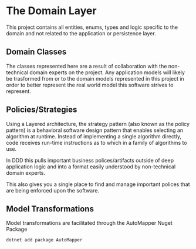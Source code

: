 ﻿# The Domain Layer

This project contains all entities, enums, types and logic specific to the domain and not related to the application or persistence layer.

## Domain Classes

The classes represented here are a result of collaboration with the non-technical domain experts on the project. Any application models will likely be trasformed from or to the domain models represented in this project in order to better represent the real world model this software strives to represent.

## Policies/Strategies

Using a Layered architecture, the strategy pattern (also known as the policy pattern) is a behavioral software design pattern that enables selecting an algorithm at runtime. Instead of implementing a single algorithm directly, code receives run-time instructions as to which in a family of algorithms to use.

In DDD this pulls important business polices/artifacts outside of deep application logic and into a format easily understood by non-technical domain experts. 

This also gives you a single place to find and manage important polices that are being enforced upon the software.

## Model Transformations

Model transformations are facilitated through the AutoMapper Nuget Package

    dotnet add package AutoMapper